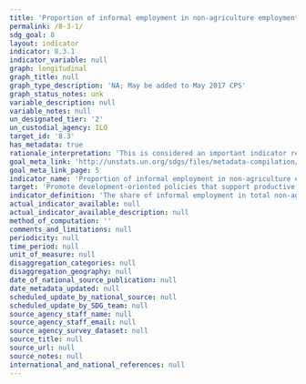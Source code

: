 ```yaml
---
title: 'Proportion of informal employment in non-agriculture employment, by sex'
permalink: /8-3-1/
sdg_goal: 8
layout: indicator
indicator: 8.3.1
indicator_variable: null
graph: longitudinal
graph_title: null
graph_type_description: 'NA; May be added to May 2017 CPS'
graph_status_notes: unk
variable_description: null
variable_notes: null
un_designated_tier: '2'
un_custodial_agency: ILO
target_id: '8.3'
has_metadata: true
rationale_interpretation: 'This is considered an important indicator regarding the quality of employment in an economy, and is relevant to developing and developed countries alike. A decreasing share of informal employment indicates progress as regards the proportion of persons employed that generally lack basic social or legal protections or employment benefits, whether they work in the formal sector, informal sector, or households.'
goal_meta_link: 'http://unstats.un.org/sdgs/files/metadata-compilation/Metadata-Goal-8.pdf'
goal_meta_link_page: 5
indicator_name: 'Proportion of informal employment in non-agriculture employment, by sex'
target: 'Promote development-oriented policies that support productive activities, decent job creation, entrepreneurship, creativity and innovation, and encourage the formalization and growth of micro-, small- and medium-sized enterprises, including through access to financial services.'
indicator_definition: 'The share of informal employment in total non-agriculture employment refers to employment in informal jobs expressed as a percentage of total non-agriculture employment. Informal employment comprises persons who in their main or secondary jobs were: (a) Own-account workers, employers and members of producers'' cooperatives employed in their own informal sector enterprises. The informal nature of their jobs follows directly from the characteristics of the enterprise; (b) Own-account workers engaged in the production of goods exclusively for own final use by their household (e.g. subsistence farming or do-it-yourself construction of own dwellings), if covered; (c) Contributing family workers, irrespective of whether they work in formal or informal sector enterprises. The informal nature of their jobs is due to the fact that contributing family workers usually do not have explicit, written contracts of employment, and that usually their employment is not subject to labour legislation, social security regulations, collective agreements, etc.; (e) Employees holding informal jobs, whether employed by formal sector enterprises, informal sector enterprises, or as paid domestic workers by households. Employees are considered to have informal jobs if their employment relationship is, in law or in practice, not subject to national labour legislation, income taxation, social protection or entitlement to certain employment benefits (paid annual or sick leave, etc.) for reasons such as: non-declaration of the jobs or the employees; casual jobs or jobs of a limited short duration; jobs with hours of work or wages below a specified threshold (e.g. for social security contributions); employment by unincorporated enterprises or by persons in households; jobs where the employee''s place of work is outside the premises of the employer''s enterprise (e.g. outworkers without employment contract); or jobs, for which labour regulations are not applied, not enforced, or not complied with for any other reason. Operational criteria used by countries to define informal jobs of employees include lack of coverage by social security system, lack of entitlement to paid annual or sick leave, or lack of written employment contract. '
actual_indicator_available: null
actual_indicator_available_description: null
method_of_computation: ''
comments_and_limitations: null
periodicity: null
time_period: null
unit_of_measure: null
disaggregation_categories: null
disaggregation_geography: null
date_of_national_source_publication: null
date_metadata_updated: null
scheduled_update_by_national_source: null
scheduled_update_by_SDG_team: null
source_agency_staff_name: null
source_agency_staff_email: null
source_agency_survey_dataset: null
source_title: null
source_url: null
source_notes: null
international_and_national_references: null
---
```

